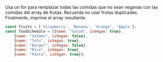 Usa un for para remplazar todas las comidas que no sean veganas con las comidas del array de frutas. Recuerda no usar frutas duplicadas. Finalmente, imprime el array resultante.
```js
const fruits = ['Strawberry', 'Banana', 'Orange', 'Apple'];
const foodSchedule = [{name: "Salad", isVegan: true},
    {name: "Salmon", isVegan: false}, 
    {name: "Tofu", isVegan: true}, 
    {name: "Burger", isVegan: false}, 
    {name: "Rice", isVegan: true}, 
    {name: "Pasta", isVegan: true}];
```
